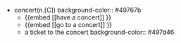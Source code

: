 - concert(n.[C])
  background-color:: #49767b
	- {{embed [[have a concert]] }}
	- {{embed [[go to a concert]] }}
	- a ticket to the concert
	  background-color:: #497d46
